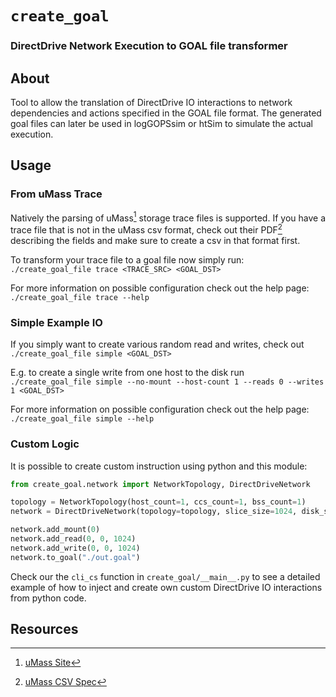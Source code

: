 # `create_goal`
### DirectDrive Network Execution to GOAL file transformer

## About

Tool to allow the translation of DirectDrive IO interactions to network dependencies and actions specified in the GOAL file format.
The generated goal files can later be used in logGOPSsim or htSim to simulate the actual execution.

## Usage

### From uMass Trace
Natively the parsing of uMass[^1] storage trace files is supported.
If you have a trace file that is not in the uMass csv format, check out their PDF[^2] describing the fields and make sure to create a csv in that format first.

To transform your trace file to a goal file now simply run:
`./create_goal_file trace <TRACE_SRC> <GOAL_DST>`

For more information on possible configuration check out the help page:
`./create_goal_file trace --help`

### Simple Example IO
If you simply want to create various random read and writes, check out `./create_goal_file simple <GOAL_DST>`

E.g. to create a single write from one host to the disk run `./create_goal_file simple --no-mount --host-count 1 --reads 0 --writes 1 <GOAL_DST>`

For more information on possible configuration check out the help page:
`./create_goal_file simple --help`

### Custom Logic
It is possible to create custom instruction using python and this module:
```python
from create_goal.network import NetworkTopology, DirectDriveNetwork

topology = NetworkTopology(host_count=1, ccs_count=1, bss_count=1)
network = DirectDriveNetwork(topology=topology, slice_size=1024, disk_size=2048)

network.add_mount(0)
network.add_read(0, 0, 1024)
network.add_write(0, 0, 1024)
network.to_goal("./out.goal")
```

Check our the `cli_cs` function in `create_goal/__main__.py` to see a detailed example of how to inject and create own custom DirectDrive IO interactions from python code.

## Resources
[^1]: [uMass Site](https://traces.cs.umass.edu/index.php/storage/storage)
[^2]: [uMass CSV Spec](https://skulddata.cs.umass.edu/traces/storage/SPC-Traces.pdf)
